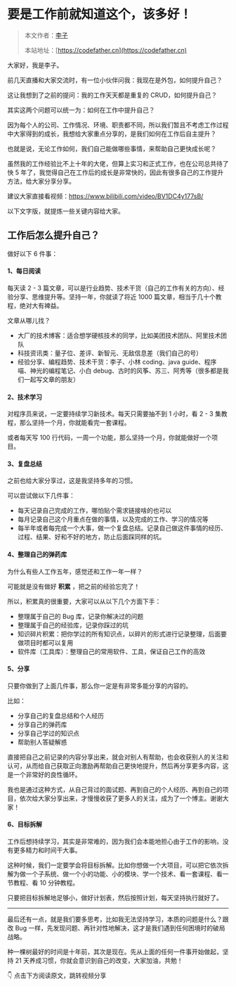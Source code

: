 # 要是工作前就知道这个，该多好！

> 本文作者：[李子](https://yuyuanweb.feishu.cn/wiki/Abldw5WkjidySxkKxU2cQdAtnah)
>
> 本站地址：[https://codefather.cn](https://codefather.cn)

大家好，我是李子。

前几天直播和大家交流时，有一位小伙伴问我：我现在是外包，如何提升自己？

这让我想到了之前的提问：我的工作天天都是重复的 CRUD，如何提升自己？

其实这两个问题可以统一为：如何在工作中提升自己？

因为每个人的公司、工作情况、环境、职责都不同，所以我们暂且不考虑工作过程中大家得到的成长，我想给大家重点分享的，是我们如何在工作后自主提升？

也就是说，无论工作如何，我们自己能做哪些事情，来帮助自己更快成长呢？

虽然我的工作经验比不上十年的大佬，但算上实习和正式工作，也在公司总共待了快 5 年了，我觉得自己在工作后的成长是非常快的，因此有很多自己的工作提升方法，给大家分享分享。

建议大家直接看视频：https://www.bilibili.com/video/BV1DC4y177sB/

以下文字版，就提炼一些关键内容给大家。



## 工作后怎么提升自己？

做好以下 6 件事：

#### 1、每日阅读

每天读 2 - 3 篇文章，可以是行业趋势、技术干货（自己的工作有关的方向）、经验分享、思维提升等。坚持一年，你就读了将近 1000 篇文章，相当于几十个教程，绝对大有裨益。

文章从哪儿找？

- 大厂的技术博客：适合想学硬核技术的同学，比如美团技术团队、阿里技术团队
- 科技资讯类：量子位、差评、新智元、无敌信息差（我们自己的号）
- 经验分享、编程趋势、技术干货：李子、小林 coding、java guide、程序喵、神光的编程笔记、小白 debug、古时的风筝、苏三、阿秀等（很多都是我们一起写文章的朋友）



#### 2、技术学习

对程序员来说，一定要持续学习新技术。每天只需要抽不到 1 小时，看 2 - 3 集教程，那么坚持一个月，你就能看完一套课程。

或者每天写 100 行代码，一周一个功能，那么坚持一个月，你就能做好一个项目。



#### 3、复盘总结

之前也给大家分享过，这是我坚持多年的习惯。

可以尝试做以下几件事：

- 每天记录自己完成的工作，哪怕贴个需求链接啥的也可以
- 每月记录自己这个月重点在做的事情，以及完成的工作、学习的情况等
- 每半年或者每完成一个大事，做一个复盘总结。记录自己做这件事情的经历、过程、结果、好和不好的地方，防止后面踩同样的坑。



#### 4、整理自己的弹药库

为什么有些人工作五年，感觉还和工作一年一样？

可能就是没有做好 **积累** ，把之前的经验忘完了！

所以，积累真的很重要，大家可以从以下几个方面下手：

- 整理属于自己的 Bug 库，记录你解决过的问题
- 整理属于自己的经验库，记录你踩过的坑
- 知识碎片积累：把你学过的所有知识点，以碎片的形式进行记录整理，后面要做项目时都可以复用
- 软件库（工具库）：整理自己的常用软件、工具，保证自己工作的高效



#### 5、分享

只要你做到了上面几件事，那么你一定是有非常多能分享的内容的。

比如：

- 分享自己的复盘总结和个人经历
- 分享自己的弹药库
- 分享自己学过的知识点
- 帮助别人答疑解惑

直接把自己之前记录的内容分享出来，就会对别人有帮助，也会收获别人的关注和认可，从而给自己获取正向激励再帮助自己更快地提升，然后再分享更多内容，这是一个非常好的良性循环。

我也是通过这种方式，从自己背过的面试题、再到自己的个人经历、再到自己的项目，依次给大家分享出来，才慢慢收获了更多人的关注，成为了一个博主。谢谢大家！



#### 6、目标拆解

工作后想持续学习，其实是非常难的，因为我们会本能地担心由于工作的影响，没有更多精力和时间干大事。

这种时候，我们一定要学会将目标拆解。比如你想做一个大项目，可以把它依次拆解为做一个子系统、做一个小的功能、小的模块、学一个技术、看一套课程、看一节教程、看 10 分钟教程。

只要把目标拆解地足够小，做好计划表，然后按照计划，每天坚持执行就好了。



---



最后还有一点，就是我们要多思考，比如我无法坚持学习，本质的问题是什么？跟改 Bug 一样，先发现问题、再针对性地解决，这才是我们遇到任何困境时的破局战略。

种一棵树最好的时间是十年前，其次是现在。先从上面的任何一件事开始做起，坚持 21 天养成习惯，你就会意识到自己的改变，大家加油，共勉！

👇 点击下方阅读原文，跳转视频分享